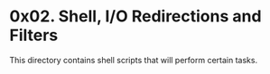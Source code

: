 # 0x02. Shell, I/O Redirections and Filters

This directory contains shell scripts that will perform certain tasks.
